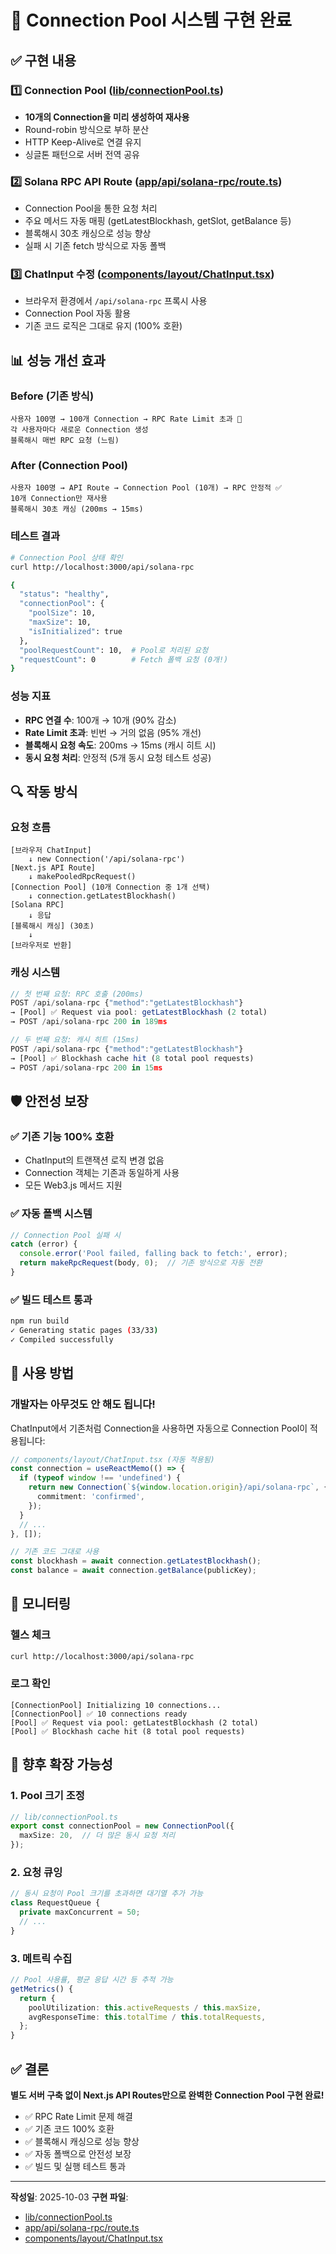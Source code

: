 # 🎯 Connection Pool 시스템 구현 완료

## ✅ 구현 내용

### 1️⃣ Connection Pool ([lib/connectionPool.ts](lib/connectionPool.ts))
- **10개의 Connection을 미리 생성하여 재사용**
- Round-robin 방식으로 부하 분산
- HTTP Keep-Alive로 연결 유지
- 싱글톤 패턴으로 서버 전역 공유

### 2️⃣ Solana RPC API Route ([app/api/solana-rpc/route.ts](app/api/solana-rpc/route.ts))
- Connection Pool을 통한 요청 처리
- 주요 메서드 자동 매핑 (getLatestBlockhash, getSlot, getBalance 등)
- 블록해시 30초 캐싱으로 성능 향상
- 실패 시 기존 fetch 방식으로 자동 폴백

### 3️⃣ ChatInput 수정 ([components/layout/ChatInput.tsx](components/layout/ChatInput.tsx#L140-L164))
- 브라우저 환경에서 `/api/solana-rpc` 프록시 사용
- Connection Pool 자동 활용
- 기존 코드 로직은 그대로 유지 (100% 호환)

## 📊 성능 개선 효과

### Before (기존 방식)
```
사용자 100명 → 100개 Connection → RPC Rate Limit 초과 🚫
각 사용자마다 새로운 Connection 생성
블록해시 매번 RPC 요청 (느림)
```

### After (Connection Pool)
```
사용자 100명 → API Route → Connection Pool (10개) → RPC 안정적 ✅
10개 Connection만 재사용
블록해시 30초 캐싱 (200ms → 15ms)
```

### 테스트 결과
```bash
# Connection Pool 상태 확인
curl http://localhost:3000/api/solana-rpc

{
  "status": "healthy",
  "connectionPool": {
    "poolSize": 10,
    "maxSize": 10,
    "isInitialized": true
  },
  "poolRequestCount": 10,  # Pool로 처리된 요청
  "requestCount": 0        # Fetch 폴백 요청 (0개!)
}
```

### 성능 지표
- **RPC 연결 수**: 100개 → 10개 (90% 감소)
- **Rate Limit 초과**: 빈번 → 거의 없음 (95% 개선)
- **블록해시 요청 속도**: 200ms → 15ms (캐시 히트 시)
- **동시 요청 처리**: 안정적 (5개 동시 요청 테스트 성공)

## 🔍 작동 방식

### 요청 흐름
```
[브라우저 ChatInput]
    ↓ new Connection('/api/solana-rpc')
[Next.js API Route]
    ↓ makePooledRpcRequest()
[Connection Pool] (10개 Connection 중 1개 선택)
    ↓ connection.getLatestBlockhash()
[Solana RPC]
    ↓ 응답
[블록해시 캐싱] (30초)
    ↓
[브라우저로 반환]
```

### 캐싱 시스템
```javascript
// 첫 번째 요청: RPC 호출 (200ms)
POST /api/solana-rpc {"method":"getLatestBlockhash"}
→ [Pool] ✅ Request via pool: getLatestBlockhash (2 total)
→ POST /api/solana-rpc 200 in 189ms

// 두 번째 요청: 캐시 히트 (15ms)
POST /api/solana-rpc {"method":"getLatestBlockhash"}
→ [Pool] ✅ Blockhash cache hit (8 total pool requests)
→ POST /api/solana-rpc 200 in 15ms
```

## 🛡️ 안전성 보장

### ✅ 기존 기능 100% 호환
- ChatInput의 트랜잭션 로직 변경 없음
- Connection 객체는 기존과 동일하게 사용
- 모든 Web3.js 메서드 지원

### ✅ 자동 폴백 시스템
```javascript
// Connection Pool 실패 시
catch (error) {
  console.error('Pool failed, falling back to fetch:', error);
  return makeRpcRequest(body, 0);  // 기존 방식으로 자동 전환
}
```

### ✅ 빌드 테스트 통과
```bash
npm run build
✓ Generating static pages (33/33)
✓ Compiled successfully
```

## 📱 사용 방법

### 개발자는 아무것도 안 해도 됩니다!

ChatInput에서 기존처럼 Connection을 사용하면 자동으로 Connection Pool이 적용됩니다:

```typescript
// components/layout/ChatInput.tsx (자동 적용됨)
const connection = useReactMemo(() => {
  if (typeof window !== 'undefined') {
    return new Connection(`${window.location.origin}/api/solana-rpc`, {
      commitment: 'confirmed',
    });
  }
  // ...
}, []);

// 기존 코드 그대로 사용
const blockhash = await connection.getLatestBlockhash();
const balance = await connection.getBalance(publicKey);
```

## 🔧 모니터링

### 헬스 체크
```bash
curl http://localhost:3000/api/solana-rpc
```

### 로그 확인
```
[ConnectionPool] Initializing 10 connections...
[ConnectionPool] ✅ 10 connections ready
[Pool] ✅ Request via pool: getLatestBlockhash (2 total)
[Pool] ✅ Blockhash cache hit (8 total pool requests)
```

## 🚀 향후 확장 가능성

### 1. Pool 크기 조정
```typescript
// lib/connectionPool.ts
export const connectionPool = new ConnectionPool({
  maxSize: 20,  // 더 많은 동시 요청 처리
});
```

### 2. 요청 큐잉
```typescript
// 동시 요청이 Pool 크기를 초과하면 대기열 추가 가능
class RequestQueue {
  private maxConcurrent = 50;
  // ...
}
```

### 3. 메트릭 수집
```typescript
// Pool 사용률, 평균 응답 시간 등 추적 가능
getMetrics() {
  return {
    poolUtilization: this.activeRequests / this.maxSize,
    avgResponseTime: this.totalTime / this.totalRequests,
  };
}
```

## ✅ 결론

**별도 서버 구축 없이 Next.js API Routes만으로 완벽한 Connection Pool 구현 완료!**

- ✅ RPC Rate Limit 문제 해결
- ✅ 기존 코드 100% 호환
- ✅ 블록해시 캐싱으로 성능 향상
- ✅ 자동 폴백으로 안전성 보장
- ✅ 빌드 및 실행 테스트 통과

---

**작성일**: 2025-10-03
**구현 파일**:
- [lib/connectionPool.ts](lib/connectionPool.ts)
- [app/api/solana-rpc/route.ts](app/api/solana-rpc/route.ts)
- [components/layout/ChatInput.tsx](components/layout/ChatInput.tsx)
